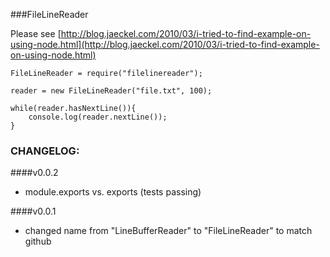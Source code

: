 ###FileLineReader

Please see [http://blog.jaeckel.com/2010/03/i-tried-to-find-example-on-using-node.html](http://blog.jaeckel.com/2010/03/i-tried-to-find-example-on-using-node.html)

```
FileLineReader = require("filelinereader");

reader = new FileLineReader("file.txt", 100);

while(reader.hasNextLine()){
	console.log(reader.nextLine());
}
```

### CHANGELOG:

####v0.0.2
* module.exports vs. exports (tests passing)

####v0.0.1
* changed name from "LineBufferReader" to "FileLineReader" to match github
